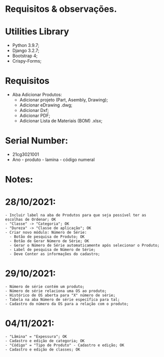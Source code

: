 # Requisitos & observações.

# Utilities Library
  - Python 3.9.7;
  - Django 3.2.7;
  - Bootstrap 4;
  - Crispy-Forms;
 
# Requisitos
  - Aba Adicionar Produtos:
    - Adicionar projeto (Part, Asembly, Drawing);
    - Adicionar eDrawing .dwg;
    - Adicionar Dxf;
    - Adicionar PDF;
    - Adicionar Lista de Materiais (BOM) .xlsx;

# Serial Number:
  - 21cg3021001
  - Ano - produto - lamina - código numeral
# Notes:
  # 28/10/2021:  
    - Incluir label na aba de Produtos para que seja possível ter as escolhas de Ordenar; OK
    - "Classe" -> "Categoria"; OK
    - "Dureza" -> "Classe de aplicação"; OK
    - Criar novo módulo: Número de Série:
      - Botão de pesquisa de Produto; OK
      - Botão de Gerar Número de Série; OK
      - Gerar o Número de Série automaticamente após selecionar o Produto;
      - Label de pesquisa de Número de Série;
      - Deve Conter as informações do cadastro;

  # 29/10/2021:
    - Número de série contém um produto;
    - Número de série relaciona uma OS ao produto;
    - Histórico de OS aberta para "X" número de série;
    - Tabela na aba Número de série específica para tal;
    - Cadastro do número da OS para a relação com o produto;

  # 04/11/2021:
    - "Lâmina" = "Expessura"; OK
    - Cadastro e edição de categoria; OK
    - "Código" = "Tipo de Produto" - Cadastro e edição; OK
    - Cadastro e edição de classes; OK
